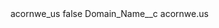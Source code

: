 <?xml version="1.0" encoding="UTF-8"?>
<CustomMetadata xmlns="http://soap.sforce.com/2006/04/metadata" xmlns:xsi="http://www.w3.org/2001/XMLSchema-instance" xmlns:xsd="http://www.w3.org/2001/XMLSchema">
    <label>acornwe_us</label>
    <protected>false</protected>
    <values>
        <field>Domain_Name__c</field>
        <value xsi:type="xsd:string">acornwe.us</value>
    </values>
</CustomMetadata>
